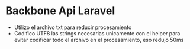 # Backbone Api Laravel

* Utilizo el archivo txt para reducir procesamiento
* Codifico UTF8 las strings necesarias unicamente con el helper para evitar codificar todo el archivo en el procesamiento, eso redujo 50ms

